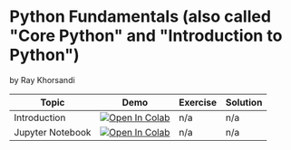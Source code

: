 # Python Fundamentals (also called "Core Python" and "Introduction to Python")

by Ray Khorsandi

| Topic | Demo | Exercise | Solution |
|---------|-------------|-------------|-------------|
| Introduction | [![Open In Colab](https://colab.research.google.com/assets/colab-badge.svg)](https://colab.research.google.com/github/khorsandi2014/intro_to_programming/blob/main/Introduction%20to%20Programming.ipynb) | n/a | n/a |
| Jupyter Notebook | [![Open In Colab](https://colab.research.google.com/assets/colab-badge.svg)](https://colab.research.google.com/github/khorsandi2014/intro_ML/blob/main/Jupyter_demo.ipynb) | n/a | n/a |


